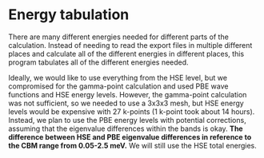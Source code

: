 # Energy tabulation

There are many different energies needed for different parts of the calculation. Instead of needing to read the export files in multiple different places and calculate all of the different energies in different places, this program tabulates all of the different energies needed. 

Ideally, we would like to use everything from the HSE level, but we compromised for the gamma-point calculation and used PBE wave functions and HSE energy levels. However, the gamma-point calculation was not sufficient, so we needed to use a 3x3x3 mesh, but HSE energy levels would be expensive with 27 k-points (1 k-point took about 14 hours). Instead, we plan to use the PBE energy levels with potential corrections, assuming that the eigenvalue differences within the bands is okay. __The difference between HSE and PBE eigenvalue differences in reference to the CBM range from 0.05-2.5 meV.__ We will still use the HSE total energies. 

